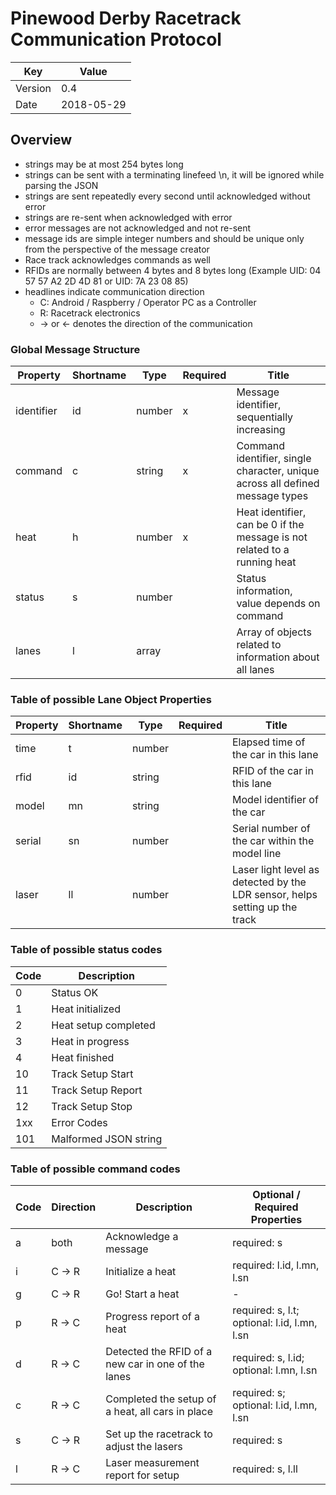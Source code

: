 Pinewood Derby Racetrack Communication Protocol
===============================================

| Key     | Value      |
|---------|------------|
| Version | 0.4        |
| Date    | 2018-05-29 |

## Overview ##

- strings may be at most 254 bytes long
- strings can be sent with a terminating linefeed \n, it will be ignored
  while parsing the JSON
- strings are sent repeatedly every second until acknowledged without error
- strings are re-sent when acknowledged with error
- error messages are not acknowledged and not re-sent
- message ids are simple integer numbers and should be unique only from the
  perspective of the message creator
- Race track acknowledges commands as well
- RFIDs are normally between 4 bytes and 8 bytes long (Example UID: 04 57 57 A2 2D 4D 81 or UID: 7A 23 08 85)
- headlines indicate communication direction
  - C: Android / Raspberry / Operator PC as a Controller
  - R: Racetrack electronics
  - -> or <- denotes the direction of the communication

### Global Message Structure ###

| Property   | Shortname | Type   | Required | Title                                                                         |
|------------|-----------|--------|----------|-------------------------------------------------------------------------------|
| identifier | id        | number | x        | Message identifier, sequentially increasing                                   |
| command    | c         | string | x        | Command identifier, single character, unique across all defined message types |
| heat       | h         | number | x        | Heat identifier, can be 0 if the message is not related to a running heat     |
| status     | s         | number |          | Status information, value depends on command                                  |
| lanes      | l         | array  |          | Array of objects related to information about all lanes                       |

### Table of possible Lane Object Properties ###

| Property   | Shortname | Type   | Required | Title                                                                         |
|------------|-----------|--------|----------|-------------------------------------------------------------------------------|
| time       | t         | number |          | Elapsed time of the car in this lane                                          |
| rfid       | id        | string |          | RFID of the car in this lane                                                  |
| model      | mn        | string |          | Model identifier of the car                                                   |
| serial     | sn        | number |          | Serial number of the car within the model line                                |
| laser      | ll        | number |          | Laser light level as detected by the LDR sensor, helps setting up the track   |

### Table of possible status codes ###

| Code       | Description                                        |
|------------|----------------------------------------------------|
| 0          | Status OK                                          |
| 1          | Heat initialized                                   |
| 2          | Heat setup completed                               |
| 3          | Heat in progress                                   |
| 4          | Heat finished                                      |
| 10         | Track Setup Start                                  |
| 11         | Track Setup Report                                 |
| 12         | Track Setup Stop                                   |
| 1xx        | Error Codes                                        |
| 101        | Malformed JSON string                              |

### Table of possible command codes ###

| Code | Direction | Description                                        | Optional / Required Properties               |
|------|-----------|----------------------------------------------------|----------------------------------------------|
| a    | both      | Acknowledge a message                              | required: s                                  |
| i    | C -> R    | Initialize a heat                                  | required: l.id, l.mn, l.sn                   |
| g    | C -> R    | Go! Start a heat                                   | -                                            |
| p    | R -> C    | Progress report of a heat                          | required: s, l.t; optional: l.id, l.mn, l.sn |
| d    | R -> C    | Detected the RFID of a new car in one of the lanes | required: s, l.id; optional: l.mn, l.sn      |
| c    | R -> C    | Completed the setup of a heat, all cars in place   | required: s; optional: l.id, l.mn, l.sn      |
| s    | C -> R    | Set up the racetrack to adjust the lasers          | required: s                                  |
| l    | R -> C    | Laser measurement report for setup                 | required: s, l.ll                            |



